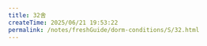 ```yaml
---
title: 32舍
createTime: 2025/06/21 19:53:22
permalink: /notes/freshGuide/dorm-conditions/S/32.html
---
```


